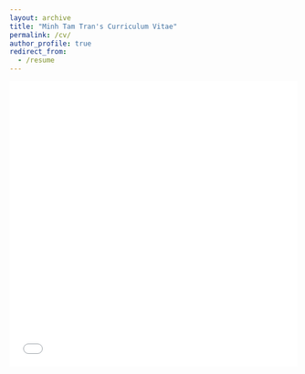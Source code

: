 ```yaml
---
layout: archive
title: "Minh Tam Tran's Curriculum Vitae"
permalink: /cv/
author_profile: true
redirect_from:
  - /resume
---
```


<iframe src="/files/MinhTamTran_CV-Dec2023.pdf" width="100%" height="500" frameborder="no" border="0" marginwidth="0" marginheight="0"></iframe> 


